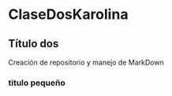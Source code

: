 # ClaseDosKarolina
## Título dos 
Creación de repositorio y manejo de MarkDown 
### titulo pequeño 

